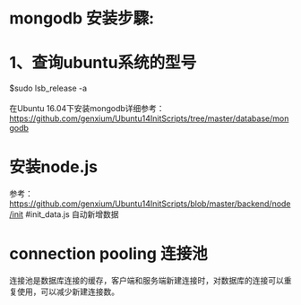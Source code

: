 
# mongodb 安装步驟:<br>
# 1、查询ubuntu系统的型号
$sudo lsb_release -a<br>
<br>
在Ubuntu 16.04下安装mongodb详细参考：https://github.com/genxium/Ubuntu14InitScripts/tree/master/database/mongodb<br>

# 安装node.js
参考：https://github.com/genxium/Ubuntu14InitScripts/blob/master/backend/node/init
#init_data.js 
自动新增数据
# connection pooling 连接池
连接池是数据库连接的缓存，客户端和服务端新建连接时，对数据库的连接可以重复使用，可以减少新建连接数。
